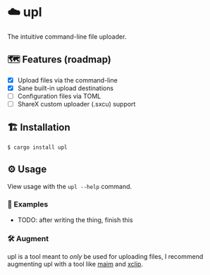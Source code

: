 # ☁️ upl

The intuitive command-line file uploader.

## 🗺️ Features (roadmap)

- [x] Upload files via the command-line
- [x] Sane built-in upload destinations
- [ ] Configuration files via TOML
- [ ] ShareX custom uploader (.sxcu) support

## 🏗️ Installation

```bash
$ cargo install upl
```

## ⚙️ Usage

View usage with the `upl --help` command.

### 🤔 Examples

- TODO: after writing the thing, finish this

### 🛠️ Augment

upl is a tool meant to *only* be used for uploading files, I recommend augmenting upl with a tool like [maim](https://github.com/naelstrof/maim) and [xclip](https://github.com/astrand/xclip).
